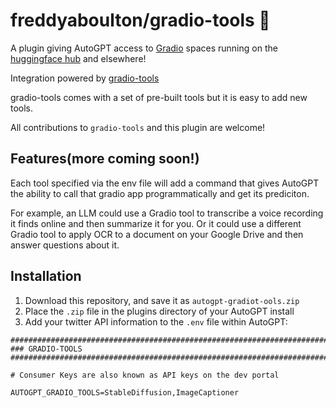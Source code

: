 # freddyaboulton/gradio-tools 🤝

A plugin giving AutoGPT access to [Gradio](https://github.com/gradio-app/gradio) spaces running on
the [huggingface hub](https://huggingface.co/spaces) and elsewhere!

Integration powered by [gradio-tools](https://github.com/freddyaboulton/gradio-tools)

gradio-tools comes with a set of pre-built tools but it is easy to add new tools. 

All contributions to `gradio-tools` and this plugin are welcome!

## Features(more coming soon!)

Each tool specified via the env file will add a command that gives AutoGPT
the ability to call that gradio app programmatically and get its prediciton. 

For example, an LLM could use a Gradio tool to transcribe a voice recording it finds online and then summarize it for you. Or it could use a different Gradio tool to apply OCR to a document on your Google Drive and then answer questions about it.

## Installation

1. Download this repository, and save it as `autogpt-gradiot-ools.zip`
2. Place the `.zip` file in the plugins directory of your AutoGPT install
3. Add your twitter API information to the `.env` file within AutoGPT:

```
################################################################################
### GRADIO-TOOLS
################################################################################

# Consumer Keys are also known as API keys on the dev portal

AUTOGPT_GRADIO_TOOLS=StableDiffusion,ImageCaptioner
```

